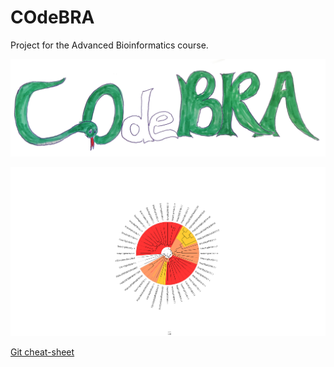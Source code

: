 # COdeBRA

Project for the Advanced Bioinformatics course.

![alt text](https://github.com/Jorisvansteenbrugge/Jorisvansteenbrugge.github.io/blob/master/img/Logo.jpg "Logo")

![alt text](https://github.com/Jorisvansteenbrugge/Jorisvansteenbrugge.github.io/blob/master/img/tree_ortho_test.txt.png "tree")

[Git cheat-sheet](https://education.github.com/git-cheat-sheet-education.pdf)


